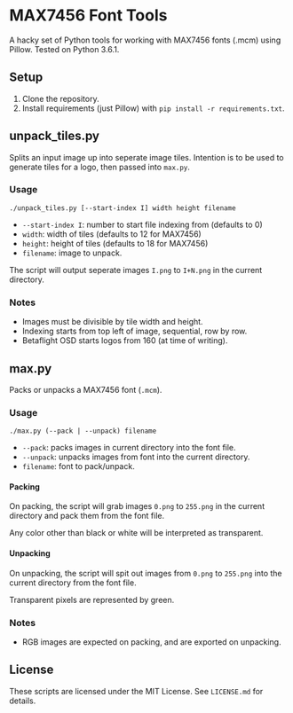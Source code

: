 # MAX7456 Font Tools

A hacky set of Python tools for working with MAX7456 fonts (.mcm) using Pillow.
Tested on Python 3.6.1.

## Setup

1. Clone the repository.
2. Install requirements (just Pillow) with `pip install -r requirements.txt`.

## unpack_tiles.py

Splits an input image up into seperate image tiles. Intention is to be used to
generate tiles for a logo, then passed into `max.py`.

### Usage

`./unpack_tiles.py [--start-index I] width height filename`

- `--start-index I`: number to start file indexing from (defaults to 0)
- `width`: width of tiles (defaults to 12 for MAX7456)
- `height`: height of tiles (defaults to 18 for MAX7456)
- `filename`: image to unpack.

The script will output seperate images `I.png` to `I+N.png` in the current
directory.

### Notes

- Images must be divisible by tile width and height.
- Indexing starts from top left of image, sequential, row by row.
- Betaflight OSD starts logos from 160 (at time of writing).

## max.py

Packs or unpacks a MAX7456 font (`.mcm`).

### Usage

`./max.py (--pack | --unpack) filename`

- `--pack`: packs images in current directory into the font file.
- `--unpack`: unpacks images from font into the current directory.
- `filename`: font to pack/unpack.

#### Packing

On packing, the script will grab images `0.png` to `255.png` in the current
directory and pack them from the font file.

Any color other than black or white will be interpreted as transparent.

#### Unpacking

On unpacking, the script will spit out images from `0.png` to `255.png` into
the current directory from the font file.

Transparent pixels are represented by green.

### Notes

- RGB images are expected on packing, and are exported on unpacking.

## License

These scripts are licensed under the MIT License. See `LICENSE.md` for details.
